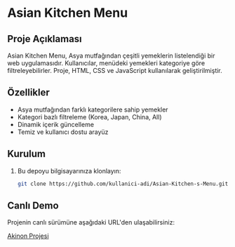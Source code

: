 # Asian Kitchen Menu

## Proje Açıklaması
Asian Kitchen Menu, Asya mutfağından çeşitli yemeklerin listelendiği bir web uygulamasıdır. Kullanıcılar, menüdeki yemekleri kategoriye göre filtreleyebilirler. Proje, HTML, CSS ve JavaScript kullanılarak geliştirilmiştir.

## Özellikler
- Asya mutfağından farklı kategorilere sahip yemekler
- Kategori bazlı filtreleme (Korea, Japan, China, All)
- Dinamik içerik güncelleme
- Temiz ve kullanıcı dostu arayüz

## Kurulum
1. Bu depoyu bilgisayarınıza klonlayın:
   ```bash
   git clone https://github.com/kullanici-adi/Asian-Kitchen-s-Menu.git

## Canlı Demo

Projenin canlı sürümüne aşağıdaki URL'den ulaşabilirsiniz:

[Akinon Projesi]([https://mustafasrbs.github.io/akinon/](https://mustafasrbs.github.io/Asian-Kitchen-s-Menu/))
